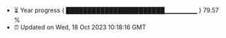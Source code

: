 - ⏳ Year progress { ███████████████████████▁▁▁▁▁▁▁ } 79.57 %
- ⏰ Updated on Wed, 18 Oct 2023 10:18:16 GMT

